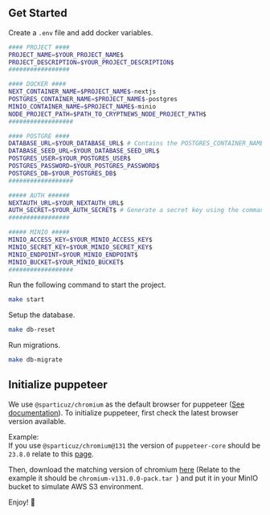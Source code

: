 ## Get Started

Create a `.env` file and add docker variables.

```bash
#### PROJECT ####
PROJECT_NAME=$YOUR_PROJECT_NAME$
PROJECT_DESCRIPTION=$YOUR_PROJECT_DESCRIPTION$
#################

#### DOCKER ####
NEXT_CONTAINER_NAME=$PROJECT_NAME$-nextjs
POSTGRES_CONTAINER_NAME=$PROJECT_NAME$-postgres
MINIO_CONTAINER_NAME=$PROJECT_NAME$-minio
NODE_PROJECT_PATH=$PATH_TO_CRYPTNEWS_NODE_PROJECT_PATH$
##################

#### POSTGRE ####
DATABASE_URL=$YOUR_DATABASE_URL$ # Contains the POSTGRES_CONTAINER_NAME
DATABASE_SEED_URL=$YOUR_DATABASE_SEED_URL$
POSTGRES_USER=$YOUR_POSTGRES_USER$
POSTGRES_PASSWORD=$YOUR_POSTGRES_PASSWORD$
POSTGRES_DB=$YOUR_POSTGRES_DB$
##################

##### AUTH ######
NEXTAUTH_URL=$YOUR_NEXTAUTH_URL$
AUTH_SECRET=$YOUR_AUTH_SECRET$ # Generate a secret key using the command: openssl rand -base64 64
#################

##### MINIO #####
MINIO_ACCESS_KEY=$YOUR_MINIO_ACCESS_KEY$
MINIO_SECRET_KEY=$YOUR_MINIO_SECRET_KEY$
MINIO_ENDPOINT=$YOUR_MINIO_ENDPOINT$
MINIO_BUCKET=$YOUR_MINIO_BUCKET$
##################
```

Run the following command to start the project.

```bash
make start
```

Setup the database.

```bash
make db-reset
```

Run migrations.

```bash
make db-migrate
```

## Initialize puppeteer

We use `@sparticuz/chromium` as the default browser for puppeteer ([See documentation](https://www.npmjs.com/package/@sparticuz/chromium)). To initialize puppeteer, first check the latest browser version available.

Example:  
If you use `@sparticuz/chromium@131` the version of `puppeteer-core` should be `23.8.0` relate to this [page](https://pptr.dev/supported-browsers).

Then, download the matching version of chromium [here](https://github.com/Sparticuz/chromium/releases) (Relate to the example it should be `chromium-v131.0.0-pack.tar
`) and put it in your MinIO bucket to simulate AWS S3 environment.


Enjoy! 🚀
